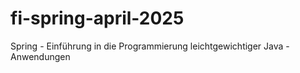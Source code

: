 # fi-spring-april-2025
Spring - Einführung in die Programmierung leichtgewichtiger Java - Anwendungen
